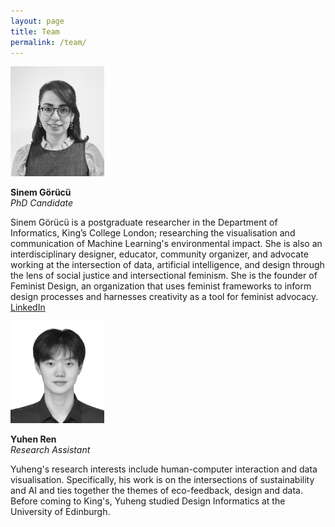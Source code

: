```yaml
---
layout: page
title: Team
permalink: /team/
---
```

<img src="assets/sinem.png" alt="Sinem's Photo" width="150"/>

**Sinem Görücü**  
_PhD Candidate_

Sinem Görücü is a postgraduate researcher in the Department of Informatics, King’s College London; researching the visualisation and communication of Machine Learning's environmental impact. She is also an interdisciplinary designer, educator, community organizer, and advocate working at the intersection of data, artificial intelligence, and design through the lens of social justice and intersectional feminism. She is the founder of Feminist Design, an organization that uses feminist frameworks to inform design processes and harnesses creativity as a tool for feminist advocacy.  
[LinkedIn](www.linkedin.com/in/sinemgorucu)


<img src="assets/yuheng.jpg" alt="Yuheng's Photo" width="150"/>

**Yuhen Ren**   
_Research Assistant_   

Yuheng's research interests include human-computer interaction and data visualisation. Specifically, his work is on the intersections of sustainability and AI and ties together the themes of eco-feedback, design and data. Before coming to King's, Yuheng studied Design Informatics at the University of Edinburgh.

